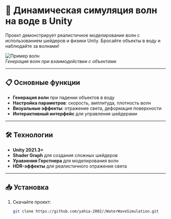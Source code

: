 # 🌊 Динамическая симуляция волн на воде в Unity  
Проект демонстрирует реалистичное моделирование волн с использованием шейдеров и физики Unity. 
Бросайте объекты в воду и наблюдайте за волнами!  

![Пример волн](Screenshots/waves_example.gif)  
*Генерация волн при взаимодействии с объектами*

---

## 📋 Основные функции  
- **Генерация волн** при падении объектов в воду  
- **Настройка параметров**: скорость, амплитуда, плотность волн  
- **Визуальные эффекты**: отражение света, деформация поверхности  
- **Интерактивный интерфейс** для управления шейдерами  

---

## 🛠 Технологии  
- **Unity 2021.3+**  
- **Shader Graph** для создания сложных шейдеров  
- **Уравнения Герстнера** для моделирования волн  
- **HDR-эффекты** для реалистичного отражения света  

---

## 📥 Установка  
1. Скачайте проект:  
   ```bash
   git clone https://github.com/yahia-2002//WaterWaveSimulation.git
